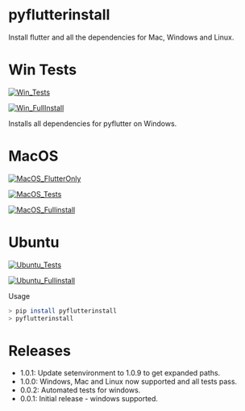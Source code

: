 # pyflutterinstall

Install flutter and all the dependencies for Mac, Windows and Linux.

# Win Tests

[![Win_Tests](https://github.com/zackees/pyflutterinstall/actions/workflows/push_win.yml/badge.svg)](https://github.com/zackees/pyflutterinstall/actions/workflows/push_win.yml)

[![Win_FullInstall](https://github.com/zackees/pyflutterinstall/actions/workflows/push_win_fullinstall.yml/badge.svg)](https://github.com/zackees/pyflutterinstall/actions/workflows/push_win_fullinstall.yml)

Installs all dependencies for pyflutter on Windows.

# MacOS

[![MacOS_FlutterOnly](https://github.com/zackees/pyflutterinstall/actions/workflows/push_macos_flutter_only.yml/badge.svg)](https://github.com/zackees/pyflutterinstall/actions/workflows/push_macos_flutter_only.yml)

[![MacOS_Tests](https://github.com/zackees/pyflutterinstall/actions/workflows/push_macos.yml/badge.svg)](https://github.com/zackees/pyflutterinstall/actions/workflows/push_macos.yml)

[![MacOS_Fullinstall](https://github.com/zackees/pyflutterinstall/actions/workflows/push_macos_fullinstall.yml/badge.svg)](https://github.com/zackees/pyflutterinstall/actions/workflows/push_macos_fullinstall.yml)

# Ubuntu

[![Ubuntu_Tests](https://github.com/zackees/pyflutterinstall/actions/workflows/push_ubuntu.yml/badge.svg)](https://github.com/zackees/pyflutterinstall/actions/workflows/push_ubuntu.yml)

[![Ubuntu_Fullinstall](https://github.com/zackees/pyflutterinstall/actions/workflows/push_ubuntu_fullinstall.yml/badge.svg)](https://github.com/zackees/pyflutterinstall/actions/workflows/push_ubuntu_fullinstall.yml)

Usage
```bash
> pip install pyflutterinstall
> pyflutterinstall
```

# Releases
  * 1.0.1: Update setenvironment to 1.0.9 to get expanded paths.
  * 1.0.0: Windows, Mac and Linux now supported and all tests pass.
  * 0.0.2: Automated tests for windows.
  * 0.0.1: Initial release - windows supported.
